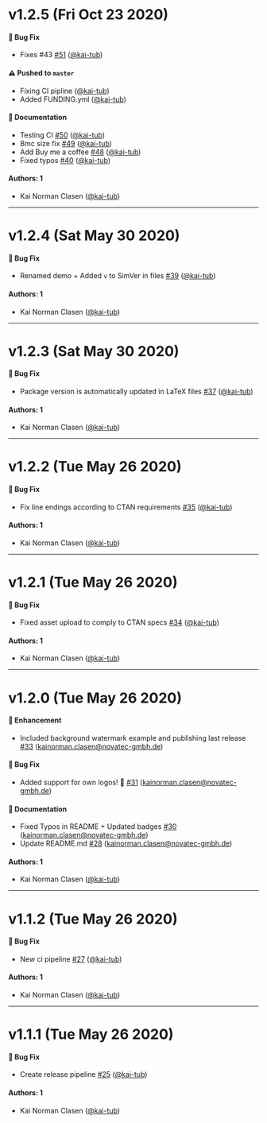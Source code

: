 # v1.2.5 (Fri Oct 23 2020)

#### 🐛 Bug Fix

- Fixes #43 [#51](https://github.com/kai-tub/latex-beamer-pure-minimalistic/pull/51) ([@kai-tub](https://github.com/kai-tub))

#### ⚠️ Pushed to `master`

- Fixing CI pipline ([@kai-tub](https://github.com/kai-tub))
- Added FUNDING.yml ([@kai-tub](https://github.com/kai-tub))

#### 📝 Documentation

- Testing CI [#50](https://github.com/kai-tub/latex-beamer-pure-minimalistic/pull/50) ([@kai-tub](https://github.com/kai-tub))
- Bmc size fix [#49](https://github.com/kai-tub/latex-beamer-pure-minimalistic/pull/49) ([@kai-tub](https://github.com/kai-tub))
- Add Buy me a coffee [#48](https://github.com/kai-tub/latex-beamer-pure-minimalistic/pull/48) ([@kai-tub](https://github.com/kai-tub))
- Fixed typos [#40](https://github.com/kai-tub/latex-beamer-pure-minimalistic/pull/40) ([@kai-tub](https://github.com/kai-tub))

#### Authors: 1

- Kai Norman Clasen ([@kai-tub](https://github.com/kai-tub))

---

# v1.2.4 (Sat May 30 2020)

#### 🐛 Bug Fix

- Renamed demo + Added `v` to SimVer in files [#39](https://github.com/kai-tub/latex-beamer-pure-minimalistic/pull/39) ([@kai-tub](https://github.com/kai-tub))

#### Authors: 1

- Kai Norman Clasen ([@kai-tub](https://github.com/kai-tub))

---

# v1.2.3 (Sat May 30 2020)

#### 🐛 Bug Fix

- Package version is automatically updated in LaTeX files [#37](https://github.com/kai-tub/latex-beamer-pure-minimalistic/pull/37) ([@kai-tub](https://github.com/kai-tub))

#### Authors: 1

- Kai Norman Clasen ([@kai-tub](https://github.com/kai-tub))

---

# v1.2.2 (Tue May 26 2020)

#### 🐛 Bug Fix

- Fix line endings according to CTAN requirements [#35](https://github.com/kai-tub/latex-beamer-pure-minimalistic/pull/35) ([@kai-tub](https://github.com/kai-tub))

#### Authors: 1

- Kai Norman Clasen ([@kai-tub](https://github.com/kai-tub))

---

# v1.2.1 (Tue May 26 2020)

#### 🐛 Bug Fix

- Fixed asset upload to comply to CTAN specs [#34](https://github.com/kai-tub/latex-beamer-pure-minimalistic/pull/34) ([@kai-tub](https://github.com/kai-tub))

#### Authors: 1

- Kai Norman Clasen ([@kai-tub](https://github.com/kai-tub))

---

# v1.2.0 (Tue May 26 2020)

#### 🚀 Enhancement

- Included background watermark example and publishing last release [#33](https://github.com/kai-tub/latex-beamer-pure-minimalistic/pull/33) (kainorman.clasen@novatec-gmbh.de)

#### 🐛 Bug Fix

- Added support for own logos! :tada: [#31](https://github.com/kai-tub/latex-beamer-pure-minimalistic/pull/31) (kainorman.clasen@novatec-gmbh.de)

#### 📝 Documentation

- Fixed Typos in README + Updated badges [#30](https://github.com/kai-tub/latex-beamer-pure-minimalistic/pull/30) (kainorman.clasen@novatec-gmbh.de)
- Update README.md [#28](https://github.com/kai-tub/latex-beamer-pure-minimalistic/pull/28) (kainorman.clasen@novatec-gmbh.de)

#### Authors: 1

- Kai Norman Clasen ([@kai-tub](https://github.com/kai-tub))

---

# v1.1.2 (Tue May 26 2020)

#### 🐛 Bug Fix

- New ci pipeline [#27](https://github.com/kai-tub/latex-beamer-pure-minimalistic/pull/27) ([@kai-tub](https://github.com/kai-tub))

#### Authors: 1

- Kai Norman Clasen ([@kai-tub](https://github.com/kai-tub))

---

# v1.1.1 (Tue May 26 2020)

#### 🐛 Bug Fix

- Create release pipeline [#25](https://github.com/kai-tub/latex-beamer-pure-minimalistic/pull/25) ([@kai-tub](https://github.com/kai-tub))

#### Authors: 1

- Kai Norman Clasen ([@kai-tub](https://github.com/kai-tub))